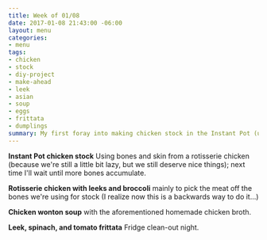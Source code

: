 ```yaml
---
title: Week of 01/08
date: 2017-01-08 21:43:00 -06:00
layout: menu
categories:
- menu
tags:
- chicken
- stock
- diy-project
- make-ahead
- leek
- asian
- soup
- eggs
- frittata
- dumplings
summary: My first foray into making chicken stock in the Instant Pot (using rotisserie chicken as a shortcut), plus chicken wonton soup.
---
```


**Instant Pot chicken stock** Using bones and skin from a rotisserie chicken (because we're still a little bit lazy, but we still deserve nice things); next time I'll wait until more bones accumulate.

**Rotisserie chicken with leeks and broccoli** mainly to pick the meat off the bones we're using for stock (I realize now this is a backwards way to do it...)

**Chicken wonton soup** with the aforementioned homemade chicken broth.

**Leek, spinach, and tomato frittata** Fridge clean-out night.
